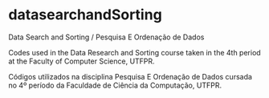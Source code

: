 # datasearchandSorting
Data Search and Sorting / Pesquisa E Ordenação de Dados

Codes used in the Data Research and Sorting course taken in the 4th period at the Faculty of Computer Science, UTFPR.

Códigos utilizados na disciplina Pesquisa E Ordenação de Dados cursada no 4º período da Faculdade de Ciência da Computação, UTFPR.
